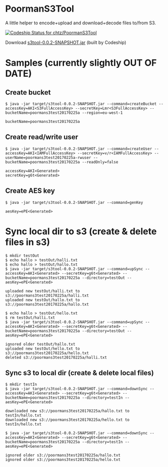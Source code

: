 # PoormanS3Tool

A little helper to encode+upload and download+decode files to/from S3.

[ ![Codeship Status for chtz/PoormanS3Tool](https://codeship.com/projects/99154270-b4b1-0133-4775-3e023a4cadff/status?branch=master)](https://codeship.com/projects/133982)

Download [s3tool-0.0.2-SNAPSHOT.jar](https://s3-eu-west-1.amazonaws.com/www.opensource.p.iraten.ch/s3tool-0.0.2-SNAPSHOT.jar) (built by Codeship)

# Samples (currently slightly OUT OF DATE)

## Create bucket

```
$ java -jar target/s3tool-0.0.2-SNAPSHOT.jar --command=createBucket --accessKey=AKI<S3FullAccessKey> --secretKey=Lmr<S3FullAccessKey> --bucketName=poormans3test20170225a --region=eu-west-1
```

```
bucketName=poormans3test20170225a
```

## Create read/write user

```
$ java -jar target/s3tool-0.0.2-SNAPSHOT.jar --command=createUser --accessKey=AKI<IAMFullAccessKey> --secretKey=v/r<IAMFullAccessKey> --userName=poormans3test20170225a-rwuser --bucketName=poormans3test20170225a --readOnly=false
```

```
accessKey=AKI<Generated>
secretKey=g6t<Generated>
```

## Create AES key

```
$ java -jar target/s3tool-0.0.2-SNAPSHOT.jar --command=genKey
```

```
aesKey=ePE<Generated>
```

# Sync local dir to s3 (create & delete files in s3)

```
$ mkdir testOut
$ echo hallo > testOut/halli.txt
$ echo hallo > testOut/hallo.txt
$ java -jar target/s3tool-0.0.2-SNAPSHOT.jar --command=upSync --accessKey=AKI<Generated> --secretKey=g6t<Generated> --bucketName=poormans3test20170225a --directory=testOut --aesKey=ePE<Generated>
```

```
uploaded new testOut/halli.txt to s3://poormans3test20170225a/halli.txt
uploaded new testOut/hallo.txt to s3://poormans3test20170225a/hallo.txt
```

```
$ echo hallo > testOut/hello.txt
$ rm testOut/halli.txt 
$ java -jar target/s3tool-0.0.2-SNAPSHOT.jar --command=upSync --accessKey=AKI<Generated> --secretKey=g6t<Generated> --bucketName=poormans3test20170225a --directory=testOut --aesKey=ePE<Generated>
```

```
ignored older testOut/hallo.txt
uploaded new testOut/hello.txt to s3://poormans3test20170225a/hello.txt
deleted s3://poormans3test20170225a/halli.txt
```

## Sync s3 to local dir (create & delete local files)

```
$ mkdir testIn
$ java -jar target/s3tool-0.0.2-SNAPSHOT.jar --command=downSync --accessKey=AKI<Generated> --secretKey=g6t<Generated> --bucketName=poormans3test20170225a --directory=testIn --aesKey=ePE<Generated>
```

```
downloaded new s3://poormans3test20170225a/hallo.txt to testIn/hallo.txt
downloaded new s3://poormans3test20170225a/hello.txt to testIn/hello.txt
```

```
$ java -jar target/s3tool-0.0.2-SNAPSHOT.jar --command=downSync --accessKey=AKI<Generated> --secretKey=g6t<Generated> --bucketName=poormans3test20170225a --directory=testIn --aesKey=ePE<Generated>
```

```
ignored older s3://poormans3test20170225a/hallo.txt
ignored older s3://poormans3test20170225a/hello.txt
```
